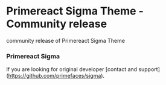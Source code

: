 # Primereact Sigma Theme - Community release

community release of Primereact Sigma Theme

### Primereact Sigma

If you are looking for original developer [contact and support] (https://github.com/primefaces/sigma).
